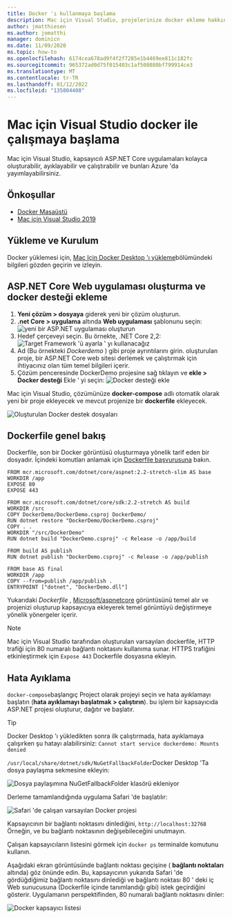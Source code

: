 ```yaml
---
title: Docker 'ı kullanmaya başlama
description: Mac için Visual Studio, projelerinize docker ekleme hakkında bilgi edinin
author: jmatthiesen
ms.author: jomatthi
manager: dominicn
ms.date: 11/09/2020
ms.topic: how-to
ms.openlocfilehash: 6174cea678ad9f4f2f7285e1b4469ee811c182fc
ms.sourcegitcommit: 965372ad0d75f015403c1af508080bf799914ce3
ms.translationtype: MT
ms.contentlocale: tr-TR
ms.lasthandoff: 01/12/2022
ms.locfileid: "135804408"
---
```

# <a name="get-started-with-docker-in-visual-studio-for-mac"></a>Mac için Visual Studio docker ile çalışmaya başlama

Mac için Visual Studio, kapsayıcılı ASP.NET Core uygulamaları kolayca oluşturabilir, ayıklayabilir ve çalıştırabilir ve bunları Azure 'da yayımlayabilirsiniz.

## <a name="prerequisites"></a>Önkoşullar

* [Docker Masaüstü](https://hub.docker.com/editions/community/docker-ce-desktop-mac)
* [Mac için Visual Studio 2019](https://visualstudio.microsoft.com/vs/mac)

## <a name="installation-and-setup"></a>Yükleme ve Kurulum

Docker yüklemesi için, [Mac Için Docker Desktop 'ı yükleme](https://docs.docker.com/docker-for-mac/install/)bölümündeki bilgileri gözden geçirin ve izleyin.

## <a name="creating-an-aspnet-core-web-application-and-adding-docker-support"></a>ASP.NET Core Web uygulaması oluşturma ve docker desteği ekleme

1. **Yeni çözüm > dosyaya** giderek yeni bir çözüm oluşturun.
1. **.net Core > uygulama** altında **Web uygulaması** şablonunu seçin: ![ yeni bir ASP.NET uygulaması oluşturun](media/docker-quickstart-1.png)
1. Hedef çerçeveyi seçin. Bu örnekte, .NET Core 2,2: ![ Target Framework 'ü ayarla ' yı kullanacağız](media/docker-quickstart-2.png)
1. Ad (Bu örnekteki _Dockerdemo_ ) gibi proje ayrıntılarını girin. oluşturulan proje, bir ASP.NET Core web sitesi derlemek ve çalıştırmak için ihtiyacınız olan tüm temel bilgileri içerir.
1. Çözüm penceresinde DockerDemo projesine sağ tıklayın ve **ekle > Docker desteği** Ekle ' yi seçin: ![ Docker desteği ekle](media/docker-quickstart-3.png)

Mac için Visual Studio, çözümünüze **docker-compose** adlı otomatik olarak yeni bir proje ekleyecek ve mevcut projenize bir **dockerfile** ekleyecek.

![Oluşturulan Docker destek dosyaları](media/docker-quickstart-4.png)

## <a name="dockerfile-overview"></a>Dockerfile genel bakış

Dockerfile, son bir Docker görüntüsü oluşturmaya yönelik tarif eden bir dosyadır. İçindeki komutları anlamak için [Dockerfile başvurusuna](https://docs.docker.com/engine/reference/builder/) bakın.

```
FROM mcr.microsoft.com/dotnet/core/aspnet:2.2-stretch-slim AS base
WORKDIR /app
EXPOSE 80
EXPOSE 443

FROM mcr.microsoft.com/dotnet/core/sdk:2.2-stretch AS build
WORKDIR /src
COPY DockerDemo/DockerDemo.csproj DockerDemo/
RUN dotnet restore "DockerDemo/DockerDemo.csproj"
COPY . .
WORKDIR "/src/DockerDemo"
RUN dotnet build "DockerDemo.csproj" -c Release -o /app/build

FROM build AS publish
RUN dotnet publish "DockerDemo.csproj" -c Release -o /app/publish

FROM base AS final
WORKDIR /app
COPY --from=publish /app/publish .
ENTRYPOINT ["dotnet", "DockerDemo.dll"]
```

Yukarıdaki *Dockerfile* , [Microsoft/aspnetcore](https://hub.docker.com/r/microsoft/aspnetcore/) görüntüsünü temel alır ve projenizi oluşturup kapsayıcıya ekleyerek temel görüntüyü değiştirmeye yönelik yönergeler içerir.

> [!NOTE]
> Mac için Visual Studio tarafından oluşturulan varsayılan dockerfile, HTTP trafiği için 80 numaralı bağlantı noktasını kullanıma sunar. HTTPS trafiğini etkinleştirmek için `Expose 443` Dockerfile dosyasına ekleyin.

## <a name="debugging"></a>Hata Ayıklama

`docker-compose`başlangıç Project olarak projeyi seçin ve hata ayıklamayı başlatın (**hata ayıklamayı başlatmak > çalıştırın**). bu işlem bir kapsayıcıda ASP.NET projesi oluşturur, dağıtır ve başlatır.

> [!TIP]
> Docker Desktop 'ı yükledikten sonra ilk çalıştırmada, hata ayıklamaya çalışırken şu hatayı alabilirsiniz: `Cannot start service dockerdemo: Mounts denied`
>
> `/usr/local/share/dotnet/sdk/NuGetFallbackFolder`Docker Desktop 'Ta dosya paylaşma sekmesine ekleyin:
>
> ![Dosya paylaşımına NuGetFallbackFolder klasörü ekleniyor](media/docker-quickstart-5.png)

Derleme tamamlandığında uygulama Safari 'de başlatılır:

![Safari 'de çalışan varsayılan Docker projesi](media/docker-quickstart-6.png)

Kapsayıcının bir bağlantı noktasını dinlediğini, `http://localhost:32768` Örneğin, ve bu bağlantı noktasının değişebileceğini unutmayın.

Çalışan kapsayıcıların listesini görmek için `docker ps` terminalde komutunu kullanın.

Aşağıdaki ekran görüntüsünde bağlantı noktası geçişine ( **bağlantı noktaları** altında) göz önünde edin. Bu, kapsayıcının yukarıda Safari 'de gördüğdiğimiz bağlantı noktasını dinlediği ve bağlantı noktası 80 ' deki iç Web sunucusuna (Dockerfile içinde tanımlandığı gibi) istek geçirdiğini gösterir. Uygulamanın perspektifinden, 80 numaralı bağlantı noktasını dinler:

![Docker kapsayıcı listesi](media/docker-quickstart-7.png)

